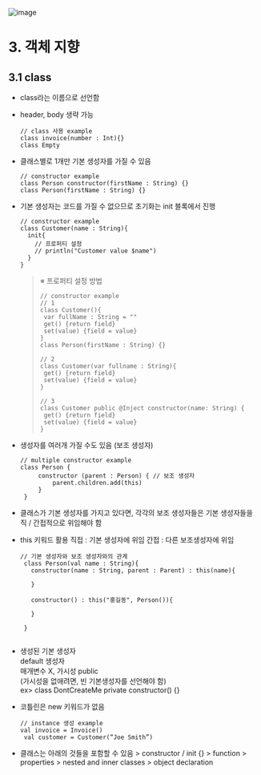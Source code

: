 ![image](https://media-exp2.licdn.com/mpr/mpr/AAIA_wDGAAAAAQAAAAAAAArRAAAAJDQ4ODhlMjA5LTY4ODctNGQyMS04MGM3LTM0Yjk0MDc1ZTFlNQ.png)

# 3. 객체 지향

## 3.1 class
 - class라는 이름으로 선언함
 - header, body 생략 가능
   <pre><code>// class 사용 example
   class invoice(number : Int){}
   class Empty
   </code></pre>
 - 클래스별로 1개만 기본 생성자를 가질 수 있음
   <pre><code>// constructor example
   class Person constructor(firstName : String) {}
   class Person(firstName : String) {}
   </code></pre>   
 - 기본 생성자는 코드를 가질 수 없으므로 초기화는 init 블록에서 진행
   <pre><code>// constructor example
   class Customer(name : String){
     init{
       // 프로퍼티 설정
       // println("Customer value $name")
     }
   }</code></pre>
   
   > ※ 프로퍼티 설정 방법
   ><pre><code>// constructor example
   >// 1
   >class Customer(){
   >  var fullName : String = ""
   >  get() {return field}
   >  set(value) {field = value}  
   >}
   >class Person(firstName : String) {}
   >
   >// 2
   >class Customer(var fullname : String){
   >  get() {return field}
   >  set(value) {field = value}
   >}
   >
   >// 3
   >class Customer public @Inject constructor(name: String) {
   >  get() {return field}
   >  set(value) {field = value}
   >}
   ></code></pre>
 - 생성자를 여러개 가질 수도 있음 (보조 생성자)
   <pre><code>// multiple constructor example
   class Person {
		constructor (parent : Person) {	// 보조 생성자
			parent.children.add(this)
		}
	}
   </code></pre>
 - 클래스가 기본 생성자를 가지고 있다면, 각각의 보조 생성자들은 기본 생성자들을 직 / 간접적으로 위임해야 함
 - this 키워드 활용
		직접 : 기본 생성자에 위임
		간접 : 다른 보조생성자에 위임
	<pre><code>// 기본 생성자와 보조 생성자와의 관계
	class Person(val name : String){
	  constructor(name : String, parent : Parent) : this(name){
	    
	  }
	  
	  constructor() : this("홍길동", Person()){
	  
	  }
	
	}
	</code></pre>
 - 생성된 기본 생성자  
   default 생성자  
   매개변수 X, 가시성 public  
   (가시성을 없애려면, 빈 기본생성자를 선언해야 함)  
   ex> class DontCreateMe private constructor() {}  
 - 코틀린은 new 키워드가 없음
   <pre><code>// instance 생성 example
   val invoice = Invoice()
	val customer = Customer(“Joe Smith”)
   </code></pre>
 - 클래스는 아래의 것들을 포함할 수 있음
		> constructor / init {}
		> function
		> properties
		> nested and inner classes
		> object declaration	
